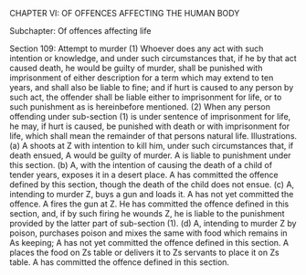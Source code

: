 CHAPTER VI: OF OFFENCES AFFECTING THE HUMAN BODY

Subchapter: Of offences affecting life

Section 109: Attempt to murder
(1) Whoever does any act with such intention or knowledge, and under such circumstances that, if he by that act caused death, he would be guilty of murder, shall be punished with imprisonment of either description for a term which may extend to ten years, and shall also be liable to fine; and if hurt is caused to any person by such act, the offender shall be liable either to imprisonment for life, or to such punishment as is hereinbefore mentioned.
(2) When any person offending under sub-section (1) is under sentence of imprisonment for life, he may, if hurt is caused, be punished with death or with imprisonment for life, which shall mean the remainder of that persons natural life.
Illustrations.
(a) A shoots at Z with intention to kill him, under such circumstances that, if death ensued, A would be guilty of murder. A is liable to punishment under this section. (b) A, with the intention of causing the death of a child of tender years, exposes it in a desert place. A has committed the offence defined by this section, though the death of the child does not ensue. (c) A, intending to murder Z, buys a gun and loads it. A has not yet committed the offence. A fires the gun at Z. He has committed the offence defined in this section, and, if by such firing he wounds Z, he is liable to the punishment provided by the latter part of sub-section (1). (d) A, intending to murder Z by poison, purchases poison and mixes the same with food which remains in As keeping; A has not yet committed the offence defined in this section. A places the food on Zs table or delivers it to Zs servants to place it on Zs table. A has committed the offence defined in this section.

